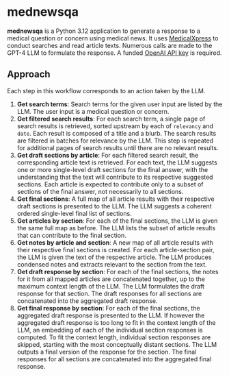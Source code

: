# mednewsqa
**mednewsqa** is a Python 3.12 application to generate a response to a medical question or concern using medical news. It uses [MedicalXpress](https://medicalxpress.com/) to conduct searches and read article texts. Numerous calls are made to the GPT-4 LLM to formulate the response. A funded [OpenAI API key](https://platform.openai.com/api-keys) is required.

## Approach
Each step in this workflow corresponds to an action taken by the LLM.

1. **Get search terms**: Search terms for the given user input are listed by the LLM. The user input is a medical question or concern.
2. **Get filtered search results**: For each search term, a single page of search results is retrieved, sorted upstream by each of `relevancy` and `date`. Each result is composed of a title and a blurb. The search results are filtered in batches for relevance by the LLM. This step is repeated for additional pages of search results until there are no relevant results.
3. **Get draft sections by article**: For each filtered search result, the corresponding article text is retrieved. For each text, the LLM suggests one or more single-level draft sections for the final answer, with the understanding that the text will contribute to its respective suggested sections. Each article is expected to contribute only to a subset of sections of the final answer, not necessarily to all sections.
4. **Get final sections**: A full map of all article results with their respective draft sections is presented to the LLM. The LLM suggests a coherent ordered single-level final list of sections.
5. **Get articles by section**: For each of the final sections, the LLM is given the same full map as before. The LLM lists the subset of article results that can contribute to the final section.
6. **Get notes by article and section**: A new map of all article results with their respective final sections is created. For each article-section pair, the LLM is given the text of the respective article. The LLM produces condensed notes and extracts relevant to the section from the text.
7. **Get draft response by section**: For each of the final sections, the notes for it from all mapped articles are concatenated together, up to the maximum context length of the LLM. The LLM formulates the draft response for that section. The draft responses for all sections are concatenated into the aggregated draft response.
8. **Get final response by section**: For each of the final sections, the aggregated draft response is presented to the LLM. If however the aggregated draft response is too long to fit in the context length of the LLM, an embedding of each of the individual section responses is computed. To fit the context length, individual section responses are skipped, starting with the most conceptually distant sections. The LLM outputs a final version of the response for the section. The final responses for all sections are concatenated into the aggregated final response.